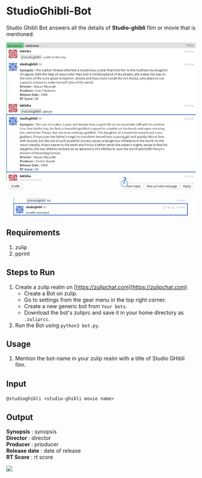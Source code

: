 # StudioGhibli-Bot

Studio Ghibli Bot answers all the details of **Studio-ghibli** film or movie that is mentioned.

![](./bot.png)  


![](./bot1.png)

## Requirements

1. zulip
2. pprint

## Steps to Run

1. Create a zulip realm on [https://zulipchat.com](https://zulipchat.com)
    - Create a Bot on zulip.
    - Go to settings from the gear menu in the top right corner.
    - Create a new generic bot from `Your bots`.
    - Download the bot's zuliprc and save it in your home directory as `.zuliprcc`.
2. Run the Bot using `python3 bot.py`.

## Usage

1. Mention the bot-name in your zulip realm with a title of Studio GHibli film.

## Input
`@studioghibli <studio-ghibli movie name>`

## Output
**Synopsis** : synopsis  
**Director** : director  
**Producer** : prioducer  
**Release date** : date of release  
**RT Score** : rt score

![](https://img.shields.io/badge/Language-Python3-brightgreen.svg)